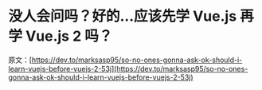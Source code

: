 # 没人会问吗？好的...应该先学 Vue.js 再学 Vue.js 2 吗？

原文：[https://dev.to/marksasp95/so-no-ones-gonna-ask-ok-should-i-learn-vuejs-before-vuejs-2-53j](https://dev.to/marksasp95/so-no-ones-gonna-ask-ok-should-i-learn-vuejs-before-vuejs-2-53j)